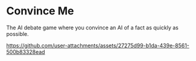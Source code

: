 # Convince Me

The AI debate game where you convince an AI of a fact as quickly as possible.


https://github.com/user-attachments/assets/27275d99-b1da-439e-8561-500b83328ead

